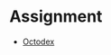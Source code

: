 # Assignment

- [Octodex](/handbook/curriculum/fundamentals/lessons/intro-to-responsive/assignments/octodex)
